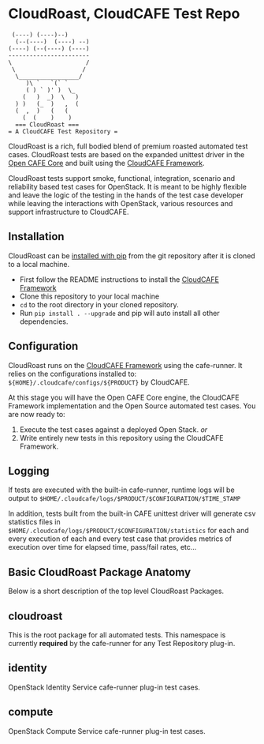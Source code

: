 CloudRoast, CloudCAFE Test Repo
================================

     (----) (----)--)
      (--(----)  (----) --)
    (----) (--(----) (----)
    -----------------------
    \                     /
     \                   /
      \_________________/    
         )\ `   `(` `
         ( ) ` )' )  \_
        (   )  _)  \   )
      ) )   (_  )   ,  (
      (  ,  )   (   (
        (  (    )    )
      === CloudRoast ===
    = A CloudCAFE Test Repository =

CloudRoast is a rich, full bodied blend of premium roasted automated test cases. CloudRoast tests are based on the expanded unittest driver in the 
[Open CAFE Core](https://github.com/stackforge) and built using the [CloudCAFE Framework](https://github.com/stackforge).
 
CloudRoast tests support smoke, functional, integration, scenario and reliability based test cases for OpenStack. It is meant to be highly flexible 
and leave the logic of the testing in the hands of the test case developer while leaving the interactions with OpenStack, various resources and 
support infrastructure to CloudCAFE.

Installation
------------
CloudRoast can be [installed with pip](https://pypi.org/project/pip/) from the git repository after it is cloned to a local machine. 
 
* First follow the README instructions to install the [CloudCAFE Framework](https://github.com/stackforge)
* Clone this repository to your local machine  
* `cd` to the root directory in your cloned repository.
* Run `pip install . --upgrade` and pip will auto install all other dependencies.

Configuration
--------------
CloudRoast runs on the [CloudCAFE Framework](https://github.com/stackforge) using the cafe-runner. It relies on the configurations installed to: 
`${HOME}/.cloudcafe/configs/${PRODUCT}` by CloudCAFE.

At this stage you will have the Open CAFE Core engine, the CloudCAFE Framework implementation and the Open Source automated test cases. You are now 
ready to:

1. Execute the test cases against a deployed Open Stack. *or*
2. Write entirely new tests in this repository using the CloudCAFE Framework.

Logging
-------
If tests are executed with the built-in cafe-runner, runtime logs will be output to `$HOME/.cloudcafe/logs/$PRODUCT/$CONFIGURATION/$TIME_STAMP`

In addition, tests built from the built-in CAFE unittest driver will generate csv statistics files in `$HOME/.cloudcafe/logs/$PRODUCT/$CONFIGURATION/statistics` for each and every execution of each and every test case that provides metrics of execution over time for elapsed time, pass/fail rates, etc...

Basic CloudRoast Package Anatomy
-------------------------------
Below is a short description of the top level CloudRoast Packages.

## cloudroast
This is the root package for all automated tests. This namespace is currently **required** by the cafe-runner for any Test Repository plug-in.

## identity
OpenStack Identity Service cafe-runner plug-in test cases. 

## compute
OpenStack Compute Service cafe-runner plug-in test cases. 
